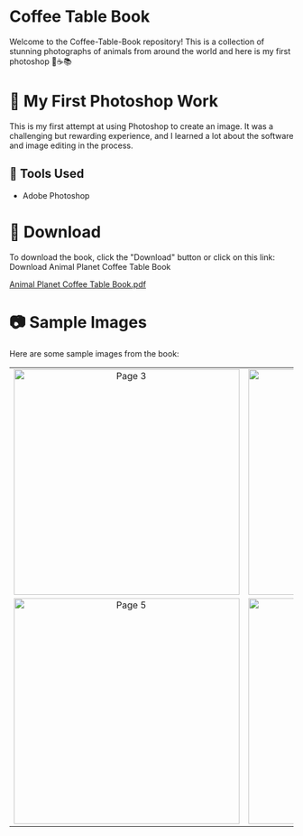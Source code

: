 # Coffee Table Book

Welcome to the Coffee-Table-Book repository! This is a collection of stunning photographs of animals from around the world and here is my first photoshop 🐾☕️📚

# 🎨 My First Photoshop Work

This is my first attempt at using Photoshop to create an image. It was a challenging but rewarding experience, and I learned a lot about the software and image editing in the process.

## 🧰 Tools Used

- Adobe Photoshop

# :floppy_disk: Download
To download the book, click the "Download" button or click on this link: Download Animal Planet Coffee Table Book

[Animal Planet Coffee Table Book.pdf](https://github.com/InuriGunathilaka22/Coffee-Table-Book/files/11337205/Animal.Planet.Coffee.Table.Book.pdf) 


# 📷 Sample Images
Here are some sample images from the book:

<table>
  <tr>
    <td align="center"><img src="https://user-images.githubusercontent.com/87197299/234703068-e28ca83e-4600-4aab-9237-ef848948e7c3.jpg" alt="Page 3" width="400"></td>
    <td align="center"><img src="https://user-images.githubusercontent.com/87197299/234703142-6b40e273-2c9e-4fe6-9d8b-6f80bfc54bad.jpg" alt="Page 4" width="400"></td>
  </tr>
  <tr>
    <td align="center"><img src="https://user-images.githubusercontent.com/87197299/234703200-d2f6e45e-168d-4dc1-8dd6-9de49ccf684c.jpg" alt="Page 5" width="400"></td>
    <td align="center"><img src="https://user-images.githubusercontent.com/87197299/234704519-5dbf2636-766a-4126-969d-dd3022e8cdea.jpg" alt="Page 6" width="400"></td>
  </tr>
</table>


